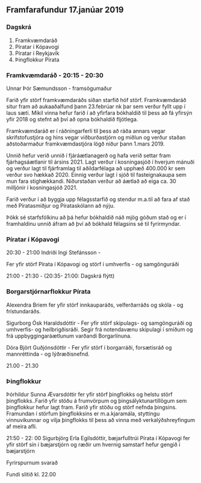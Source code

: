 ## Framfarafundur 17.janúar 2019 

### Dagskrá 
1. Framkvæmdaráð 
2. Píratar í Kópavogi 
3. Píratar í Reykjavík 
4. Þingflokkur Pírata 

### Framkvæmdaráð - 20:15 - 20:30 
Unnar Þór Sæmundsson - framsögumaður 

Farið yfir störf framkvæmdaráðs síðan starfið hóf störf. Framkvæmdaráð situr fram að aukaaðalfund þann 23.febrúar nk þar sem verður fyllt upp í laus sæti. 
Mikil vinna hefur farið í að yfirfara bókhaldið til þess að fá yfirsýn yfir 2018 og stefnt að því að opna bókhaldið fljótlega.

Framkvæmdaráð er í ráðningarferli til þess að ráða annars vegar skrifstofustjóra og hins vegar viðburðastjórn og miðlun og verður staðan aðstoðarmaður framkvæmdastjóra lögð niður þann 1.mars 2019. 

Unnið hefur verið unnið í fjáráætlanagerð og hafa verið settar fram fjárhagsáætlanir til ársins 2021. Lagt verður í kosningasjóð í hverjum mánuði og verður lagt til fjárframlag til aðildarfélaga að upphæð 400.000 kr sem verður svo hækkað 2020. Einnig verður lagt í sjóð til fasteignakaupa sem mun fara stighækkandi. Niðurstaðan verður að áætlað að eiga ca. 30 milljónir í kosningasjóð 2021. 

Farið verður í að byggja upp félagsstarfið og stendur m.a.til að fara af stað með Píratasmiðjur og Pírataskólann að nýju. 

Þökk sé starfsfólkinu að þá hefur bókhaldið náð mjög góðum stað og er í framhaldinu unnið áfram að því að bókhald félagsins sé til fyrirmyndar. 


### Píratar í Kópavogi
20:30  - 21:00 Indriði Ingi Stefánsson - 

Fer yfir störf Pírata í Kópavogi og störf í umhverfis - og samgönguráði

21:00 - 21:30 - (20:35- 21:00: Dagskrá flýtt) 


### Borgarstjórnarflokkur Pírata 

Alexendra Briem fer yfir störf innkauparáðs, velferðarráðs og skóla - og frístundaráðs. 

Sigurborg Ósk Haraldsdóttir - Fer yfir störf skipulags- og samgönguráði og umhverfis- og heilbrigðisráði. Segir frá notendavænu skipulagi í smíðum og frá uppbyggingaráætlunum varðandi Borgarlínuna. 

Dóra Björt Guðjónsdóttir - Fer yfir störf í borgarráði, forsætisráð og mannréttinda - og lýðræðisnefnd. 

21.00 - 21.30 

### Þingflokkur
Þórhildur Sunna Ævarsdóttir fer yfir störf þingflokks og helstu störf þingflokks..Farið yfir stöðu á frumvörpum og þingsályktunartillögum sem þingflokkur hefur lagt fram. Farið yfir stöðu og störf nefnda þingsins. Framundan í störfum þingflokksins er m.a.kjaramála, styttingu vinnuvikunnar og vilja þingflokks til þess að vinna með verkalýðshreyfingum af meira afli. 

21:50 - 22: 00 Sigurbjörg Erla Egilsdóttir, bæjarfulltrúi Pírata í Kópavogi fer yfir störf sín í bæjarstjórn og ræðir um hvernig samstarf hefur gengið í bæjarstjórn 


Fyrirspurnum svarað 

Fundi slitið kl. 22.00 













